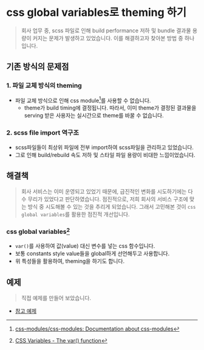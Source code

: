 # css global variables로 theming 하기

> 회사 업무 중, scss 파일로 인해 build performance 저하 및 bundle 결과물 용량이 커지는 문제가 발생하고 있었습니다.
> 이를 해결하고자 찾아본 방법 중 하나입니다.

## 기존 방식의 문제점

### 1. 파일 교체 방식의 theming

- 파일 교체 방식으로 인해 css module[^1]를 사용할 수 없습니다.
  - theme가 build timing에 결정됩니다. 따라서, 이미 theme가 결정된 결과물을 serving 받은 사용자는 실시간으로 theme를 바꿀 수 없습니다.

### 2. scss file import 역구조

- scss파일들이 최상위 파일에 전부 import하여 scss파일을 관리하고 있었습니다.
- 그로 인해 build/rebuild 속도 저하 및 스타일 파일 용량이 비대한 느낌이었습니다.

## 해결책

> 회사 서비스는 이미 운영되고 있었기 때문에, 급진적인 변화를 시도하기에는 다수 무리가 있었다고 판단하였습니다.
> 점진적으로, 저희 회사의 서비스 구조에 맞는 방식 중 시도해볼 수 있는 것을 추리게 되었습니다.
> 그래서 고민해본 것이 `css global variables`를 활용한 점진적 개선입니다.

### css global variables[^2]

- `var()`를 사용하여 값(value) 대신 변수를 넣는 css 함수입니다.
- 보통 constants style value들을 global하게 선언해두고 사용합니다.
- 위 특성들을 활용하여, theming을 하기도 합니다.

## 예제

> 직접 예제를 만들어 보았습니다.

- [참고 예제](https://codesandbox.io/s/react-and-scss-forked-m0854?file=/src/components/Itemview/ItemView.jsx:0-31)

[^1]: [css-modules/css-modules: Documentation about css-modules](https://github.com/css-modules/css-modules)
[^2]: [CSS Variables - The var() function](https://www.w3schools.com/css/css3_variables.asp)
